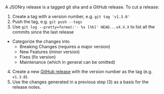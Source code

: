 A JSONry release is a tagged git sha and a GitHub release.  To cut a release:

1. Create a tag with a version number, e.g. `git tag 'v1.3.0'`
2. Push the tag, e.g. `git push --tags`
3. Use `git log --pretty=format:'- %s [%h]' HEAD...vX.X.X` to list all the commits since the last release
  - Categorize the changes into
    - Breaking Changes (requires a major version)
    - New Features (minor version)
    - Fixes (fix version)
    - Maintenance (which in general can be omitted)
4. Create a new [GitHub release](https://help.github.com/articles/creating-releases/) with the version number as the tag  (e.g. `v1.3.0`).
5. Use the changes generated in a previous step (3) as a basis for the release notes.
